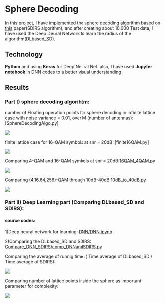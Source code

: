 # Sphere Decoding
In this project, I have implemented the sphere decoding algorithm based on [this](http://users.ece.utexas.edu/~hvikalo/pubs/paper1r.pdf) paper(SDIRS algorithm), and after creating about 10,000 Test data, I have used the Deep Deural Network to learn the radius of the algorithm(DLbased_SD).



## Technology
**Python** and using **Keras** for Deep Neural Net.
also, I have used **Jupyter notebook** in DNN codes to a better visual understanding


## Results

### Part I) sphere decoding algorihtm:

number of Floating operation points for sphere decoding in infinite lattice case with noise variance = 0.01, over M (number of antennas):[SphereDecodingAlgo.py]

![](https://github.com/SINAABBASI/Sphere-Decoding/blob/master/Results/infiniteLattice_0.01.png)

finite lattice case for 16-QAM symbols at snr = 20dB :[finite16QAM.py]

![](https://github.com/SINAABBASI/Sphere-Decoding/blob/master/Results/16QAM_20db.png)


Comparing 4-QAM and 16-QAM symbols at snr = 20dB:[16QAM_4QAM.py](https://github.com/SINAABBASI/Sphere-Decoding/blob/master/16QAM_4QAM.py)

![](https://github.com/SINAABBASI/Sphere-Decoding/blob/master/Results/16QAMvs4QAM_20db.png)

Comparing (4,16,64,256)-QAM through 10dB-40dB:[10dB_to_40dB.py](https://github.com/SINAABBASI/Sphere-Decoding/blob/master/10dB%20_to_40dB.py)

![](https://github.com/SINAABBASI/Sphere-Decoding/blob/master/Results/10dB_to_40dB.png)

### Part II) Deep Learning part (Comparing DLbased_SD and SDIRS):
#### source codes: 
1)Deep neural network for learning: [DNN/DNN.ipynb](https://github.com/SINAABBASI/Sphere-Decoding/blob/master/DNN/DNN.ipynb)

2)Comparing the DLbased_SD and SDIRS: [Compare_DNN_SDIRS/comp_DNNandSDIRS.py](https://github.com/SINAABBASI/Sphere-Decoding/blob/master/Compare_DNN_SDIRS/comp_DNNandSDIRS.py)

Comparing the average of runnig time :( Time average of DLbased_SD / Time average of SDIRS):

![](https://github.com/SINAABBASI/Sphere-Decoding/blob/master/Results/DNNvsSDIRS_Time.png)

Comparing number of lattice points inside the sphere as important parameter for complexity:

![](https://github.com/SINAABBASI/Sphere-Decoding/blob/master/Results/DNNvsSDIRS_NumberOfLatticePoints.png)
